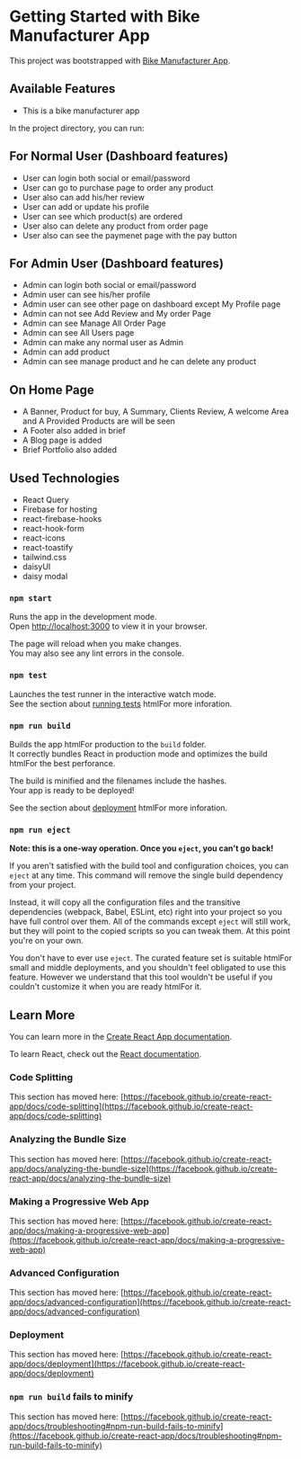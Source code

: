 # Getting Started with Bike Manufacturer App

This project was bootstrapped with [Bike Manufacturer App](https://manufacturer-portal.web.app/).

## Available Features

* This is a bike manufacturer app

In the project directory, you can run:

## For Normal User (Dashboard features)
* User can login both social or email/password
* User can go to purchase page to order any product
* User also can add his/her review
* User can add or update his profile
* User can see which product(s) are ordered
* User also can delete any product from order page
* User also can see the paymenet page with the pay button

## For Admin User (Dashboard features)
* Admin can login both social or email/password
* Admin user can see his/her profile
* Admin user can see other page on dashboard except My Profile page
* Admin can not see Add Review and My order Page
* Admin can see Manage All Order Page
* Admin can see All Users page 
* Admin can make any normal user as Admin
* Admin can add product
* Admin can see manage product and he can delete any product

## On Home Page
* A Banner, Product for buy, A Summary, Clients Review, A welcome Area and A Provided Products are will be seen
* A Footer also added in brief
* A Blog page is added
* Brief Portfolio also added

## Used Technologies 
* React Query 
* Firebase for hosting
* react-firebase-hooks
* react-hook-form
* react-icons
* react-toastify
* tailwind.css
* daisyUI
* daisy modal


### `npm start`

Runs the app in the development mode.\
Open [http://localhost:3000](http://localhost:3000) to view it in your browser.

The page will reload when you make changes.\
You may also see any lint errors in the console.

### `npm test`

Launches the test runner in the interactive watch mode.\
See the section about [running tests](https://facebook.github.io/create-react-app/docs/running-tests) htmlFor more inforation.

### `npm run build`

Builds the app htmlFor production to the `build` folder.\
It correctly bundles React in production mode and optimizes the build htmlFor the best perforance.

The build is minified and the filenames include the hashes.\
Your app is ready to be deployed!

See the section about [deployment](https://facebook.github.io/create-react-app/docs/deployment) htmlFor more inforation.

### `npm run eject`

**Note: this is a one-way operation. Once you `eject`, you can't go back!**

If you aren't satisfied with the build tool and configuration choices, you can `eject` at any time. This command will remove the single build dependency from your project.

Instead, it will copy all the configuration files and the transitive dependencies (webpack, Babel, ESLint, etc) right into your project so you have full control over them. All of the commands except `eject` will still work, but they will point to the copied scripts so you can tweak them. At this point you're on your own.

You don't have to ever use `eject`. The curated feature set is suitable htmlFor small and middle deployments, and you shouldn't feel obligated to use this feature. However we understand that this tool wouldn't be useful if you couldn't customize it when you are ready htmlFor it.

## Learn More

You can learn more in the [Create React App documentation](https://facebook.github.io/create-react-app/docs/getting-started).

To learn React, check out the [React documentation](https://reactjs.org/).

### Code Splitting

This section has moved here: [https://facebook.github.io/create-react-app/docs/code-splitting](https://facebook.github.io/create-react-app/docs/code-splitting)

### Analyzing the Bundle Size

This section has moved here: [https://facebook.github.io/create-react-app/docs/analyzing-the-bundle-size](https://facebook.github.io/create-react-app/docs/analyzing-the-bundle-size)

### Making a Progressive Web App

This section has moved here: [https://facebook.github.io/create-react-app/docs/making-a-progressive-web-app](https://facebook.github.io/create-react-app/docs/making-a-progressive-web-app)

### Advanced Configuration

This section has moved here: [https://facebook.github.io/create-react-app/docs/advanced-configuration](https://facebook.github.io/create-react-app/docs/advanced-configuration)

### Deployment

This section has moved here: [https://facebook.github.io/create-react-app/docs/deployment](https://facebook.github.io/create-react-app/docs/deployment)

### `npm run build` fails to minify

This section has moved here: [https://facebook.github.io/create-react-app/docs/troubleshooting#npm-run-build-fails-to-minify](https://facebook.github.io/create-react-app/docs/troubleshooting#npm-run-build-fails-to-minify)
